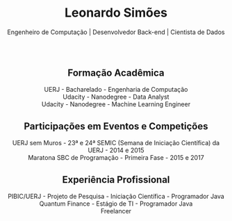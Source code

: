 <header>
    <h1 align="center">Leonardo Simões</h1>
    <div align="center">Engenheiro de Computação | Desenvolvedor Back-end | Cientista de Dados</div>
    <br/>
</header>
<main>
    <section align="center">
        <h2>Formação Acadêmica</h2>
        <div>UERJ - Bacharelado - Engenharia de Computação</div>
        <div>Udacity - Nanodegree - Data Analyst</div>
        <div>Udacity - Nanodegree - Machine Learning Engineer</div>
    </section>
    <section align="center">
        <h2>Participações em Eventos e Competições</h2>
        <div>
            UERJ sem Muros - 
            23ª e 24ª SEMIC (Semana de Iniciação Científica) da UERJ - 
            2014 e 2015
        </div>
        <div>Maratona SBC de Programação - Primeira Fase - 2015 e 2017</div>
    </section>
    <section align="center">
        <h2>Experiência Profissional</h2>
        <div>PIBIC/UERJ - Projeto de Pesquisa - Iniciação Científica - Programador Java</div>
        <div>Quantum Finance - Estágio de TI - Programador Java</div>
        <div>Freelancer</div>
    </section>
</main>